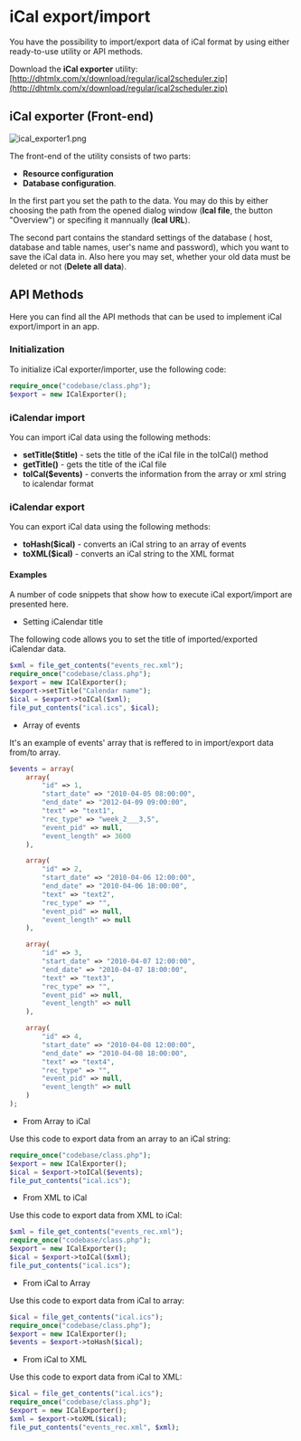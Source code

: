 
 iCal export/import 
==============

You have the possibility to import/export data of iCal format by using either ready-to-use utility or API methods. 

Download the **iCal exporter** utility:
[http://dhtmlx.com/x/download/regular/ical2scheduler.zip](http://dhtmlx.com/x/download/regular/ical2scheduler.zip)

 iCal exporter (Front-end) 
--------------------------------------

![ical_exporter1.png](ical_exporter1.png)

The front-end of the utility consists of two parts:

- **Resource configuration** 
- **Database configuration**.

In the first part you set the path to the data. You may do this by either choosing the path from the opened dialog window (**Ical file**, the button "Overview") or specifing it mannually (**Ical URL**).
  
  
The second part contains the standard settings of the database ( host, database and table names, user's name and password), which you want to save the iCal data in. Also here you may set, whether your old data must be deleted or not (**Delete all data**).

 API Methods 
----------------------------------------
Here you can find all the API methods that can be used to implement iCal export/import in an app.
 
### Initialization 

To initialize iCal exporter/importer, use the following code:


~~~php
require_once("codebase/class.php");
$export = new ICalExporter();

~~~




### iCalendar import

You can import iCal data using the following methods:

- **setTitle($title)** - sets the title of the iCal file in the toICal() method
- **getTitle()** - gets the title of the iCal file
- **toICal($events)** -  converts the information from the array or xml string to icalendar format

### iCalendar export 

You can export iCal data using the following methods:

- **toHash($ical)** - converts an iCal string to an array of events
- **toXML($ical)** - converts an iCal string to the XML format


#### Examples 
A number of code snippets that show how to execute iCal export/import are presented here.


+ Setting iCalendar title 

The following code allows you to set the title of imported/exported iCalendar data.

~~~php
$xml = file_get_contents("events_rec.xml");
require_once("codebase/class.php");
$export = new ICalExporter();
$export->setTitle("Calendar name");
$ical = $export->toICal($xml);
file_put_contents("ical.ics", $ical);

~~~




+ Array of events

It's an example of events' array that is reffered to in import/export data from/to array.


~~~php
$events = array(
	array(
		"id" => 1,
		"start_date" => "2010-04-05 08:00:00",
		"end_date" => "2012-04-09 09:00:00",
		"text" => "text1",
		"rec_type" => "week_2___3,5",
		"event_pid" => null,
		"event_length" => 3600
	),

	array(
		"id" => 2,
		"start_date" => "2010-04-06 12:00:00",
		"end_date" => "2010-04-06 18:00:00",
		"text" => "text2",
		"rec_type" => "",
		"event_pid" => null,
		"event_length" => null
	),

	array(
		"id" => 3,
		"start_date" => "2010-04-07 12:00:00",
		"end_date" => "2010-04-07 18:00:00",
		"text" => "text3",
		"rec_type" => "",
		"event_pid" => null,
		"event_length" => null
	),

	array(
		"id" => 4,
		"start_date" => "2010-04-08 12:00:00",
		"end_date" => "2010-04-08 18:00:00",
		"text" => "text4",
		"rec_type" => "",
		"event_pid" => null,
		"event_length" => null
	)
);

~~~




+ From Array to iCal 

Use this code to export data from an array to an iCal string:

~~~php
require_once("codebase/class.php");
$export = new ICalExporter();
$ical = $export->toICal($events);
file_put_contents("ical.ics");

~~~




+ From XML to iCal

Use this code to export data from XML to iCal:

~~~php
$xml = file_get_contents("events_rec.xml");
require_once("codebase/class.php");
$export = new ICalExporter();
$ical = $export->toICal($xml);
file_put_contents("ical.ics");

~~~




+ From iCal to Array

Use this code to export data from iCal to array:

~~~php
$ical = file_get_contents("ical.ics");
require_once("codebase/class.php");
$export = new ICalExporter();
$events = $export->toHash($ical);

~~~




+ From iCal to XML

Use this code to export data from iCal to XML:

~~~php
$ical = file_get_contents("ical.ics");
require_once("codebase/class.php");
$export = new ICalExporter();
$xml = $export->toXML($ical);
file_put_contents("events_rec.xml", $xml);

~~~
